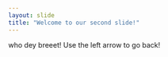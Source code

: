 ```yaml
---
layout: slide
title: "Welcome to our second slide!"
---
```

who dey breeet!
Use the left arrow to go back!
